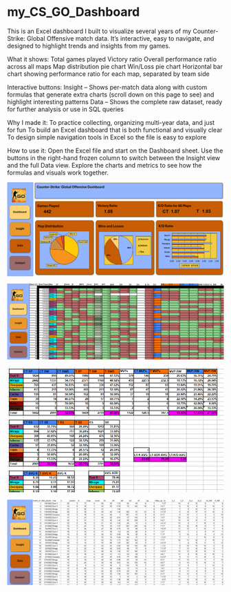 # my_CS_GO_Dashboard
This is an Excel dashboard I built to visualize several years of my Counter-Strike: Global Offensive match data. It’s interactive, easy to navigate, and designed to highlight trends and insights from my games.

What it shows:
Total games played
Victory ratio
Overall performance ratio across all maps
Map distribution pie chart
Win/Loss pie chart
Horizontal bar chart showing performance ratio for each map, separated by team side

Interactive buttons:
Insight – Shows per-match data along with custom formulas that generate extra charts (scroll down on this page to see) and highlight interesting patterns
Data – Shows the complete raw dataset, ready for further analysis or use in SQL queries

Why I made it:
To practice collecting, organizing multi-year data, and just for fun
To build an Excel dashboard that is both functional and visually clear
To design simple navigation tools in Excel so the file is easy to explore

How to use it:
Open the Excel file and start on the Dashboard sheet.
Use the buttons in the right-hand frozen column to switch between the Insight view and the full Data view.
Explore the charts and metrics to see how the formulas and visuals work together.

![Dashboard View](images/dashboard_cover.PNG)

![Insight View](images/insight_preview.PNG)

![Insight View2](images/insight_preview2.PNG)

![Data View](images/data_preview.PNG)
